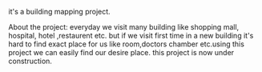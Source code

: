 it's a building mapping project.

About the project:
 everyday we visit many building like shopping mall, hospital, hotel ,restaurent etc. but if we visit first time in a new building it's hard to find exact place 
 for us like room,doctors chamber etc.using this project we can easily find our desire place. this project is now under construction.